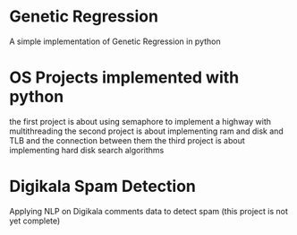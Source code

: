 # Genetic Regression
A simple implementation of Genetic Regression in python
# OS Projects implemented with python
the first project is about using semaphore to implement a highway with multithreading
the second project is about implementing ram and disk and TLB and the connection between them
the third project is about implementing hard disk search algorithms
# Digikala Spam Detection
Applying NLP on Digikala comments data to detect spam
(this project is not yet complete)
